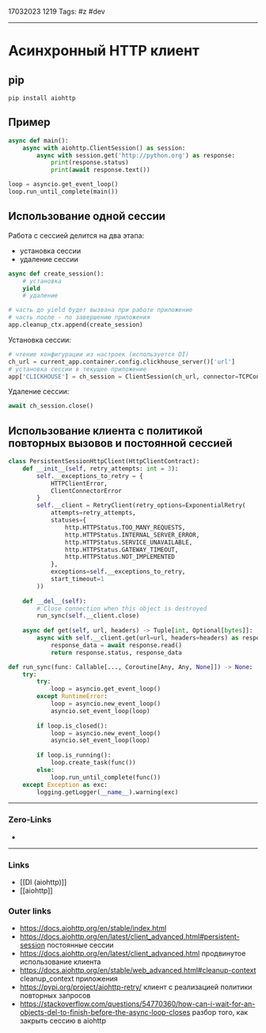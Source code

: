 17032023 1219
Tags: #z #dev

---
# Асинхронный HTTP клиент

## pip

```shell
pip install aiohttp
```

## Пример

```python
async def main():
	async with aiohttp.ClientSession() as session:
		async with session.get('http://python.org') as response:
			print(response.status)
			print(await response.text())

loop = asyncio.get_event_loop()
loop.run_until_complete(main())
```

## Использование одной сессии

Работа с сессией делится на два этапа:
- установка сессии
- удаление сессии

```python
async def create_session():
	# установка
	yield
	# удаление

# часть до yield будет вызвана при работе приложение
# часть после - по завершению приложения 
app.cleanup_ctx.append(create_session)
```

Установка сессии:

```python
# чтение конфигурации из настроек (используется DI)
ch_url = current_app.container.config.clickhouse_server()['url']
# установка сессии в текущее приложение
app['CLICKHOUSE'] = ch_session = ClientSession(ch_url, connector=TCPConnector())
```

Удаление сессии:

```python
await ch_session.close()
```

## Использование клиента с политикой повторных вызовов и постоянной сессией

```python
class PersistentSessionHttpClient(HttpClientContract):   
    def __init__(self, retry_attempts: int = 3):  
        self.__exceptions_to_retry = {  
            HTTPClientError,  
            ClientConnectorError  
        }  
        self.__client = RetryClient(retry_options=ExponentialRetry(  
            attempts=retry_attempts,  
            statuses={  
                http.HTTPStatus.TOO_MANY_REQUESTS,  
                http.HTTPStatus.INTERNAL_SERVER_ERROR,  
                http.HTTPStatus.SERVICE_UNAVAILABLE,  
                http.HTTPStatus.GATEWAY_TIMEOUT,  
                http.HTTPStatus.NOT_IMPLEMENTED  
            },  
            exceptions=self.__exceptions_to_retry,  
            start_timeout=1  
        ))  
  
    def __del__(self):  
		# Close connection when this object is destroyed  
        run_sync(self.__client.close)  
  
    async def get(self, url, headers) -> Tuple[int, Optional[bytes]]:   
		async with self.__client.get(url=url, headers=headers) as response:  
			response_data = await response.read()  
			return response.status, response_data  
```

```python
def run_sync(func: Callable[..., Coroutine[Any, Any, None]]) -> None:  
    try:  
        try:  
            loop = asyncio.get_event_loop()  
        except RuntimeError:  
            loop = asyncio.new_event_loop()  
            asyncio.set_event_loop(loop)  
  
        if loop.is_closed():  
            loop = asyncio.new_event_loop()  
            asyncio.set_event_loop(loop)  
  
        if loop.is_running():  
            loop.create_task(func())  
        else:  
            loop.run_until_complete(func())  
    except Exception as exc:  
        logging.getLogger(__name__).warning(exc)
```

---
### Zero-Links
- 

---
### Links
- [[DI (aiohttp)]]
- [[aiohttp]]
  
### Outer links
- https://docs.aiohttp.org/en/stable/index.html
- https://docs.aiohttp.org/en/latest/client_advanced.html#persistent-session постоянные сессии
- https://docs.aiohttp.org/en/latest/client_advanced.html продвинутое использование клиента
- https://docs.aiohttp.org/en/stable/web_advanced.html#cleanup-context cleanup_context приложения
- https://pypi.org/project/aiohttp-retry/ клиент с реализацией политики повторных запросов
- https://stackoverflow.com/questions/54770360/how-can-i-wait-for-an-objects-del-to-finish-before-the-async-loop-closes разбор того, как закрыть сессию в aiohttp